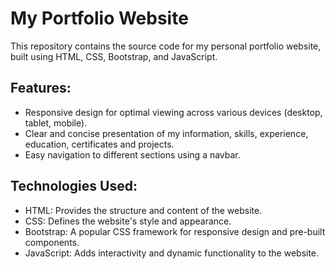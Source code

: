 # My Portfolio Website
This repository contains the source code for my personal portfolio website, built using HTML, CSS, Bootstrap, and JavaScript.

## Features:

- Responsive design for optimal viewing across various devices (desktop, tablet, mobile).
- Clear and concise presentation of my information, skills, experience, education, certificates and projects.
- Easy navigation to different sections using a navbar.
  
## Technologies Used:
- HTML: Provides the structure and content of the website.
- CSS: Defines the website's style and appearance.
- Bootstrap: A popular CSS framework for responsive design and pre-built components.
- JavaScript: Adds interactivity and dynamic functionality to the website.
